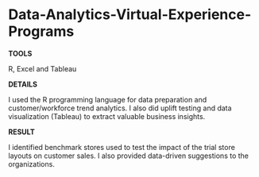 # Data-Analytics-Virtual-Experience-Programs
**TOOLS** 

R, Excel and Tableau

**DETAILS**

I used the R programming language for data preparation and customer/workforce trend analytics. I also did uplift testing and data visualization (Tableau) to extract valuable business insights.

**RESULT**

I identified benchmark stores used to test the impact of the trial store layouts on customer sales. I also provided data-driven suggestions to the organizations.
